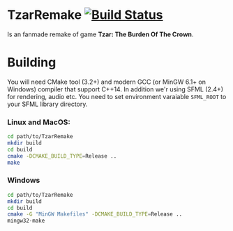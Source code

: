 # TzarRemake [![Build Status](https://travis-ci.org/TzarRemake/TzarRemake.svg?branch=master)](https://travis-ci.org/TzarRemake/TzarRemake)
Is an fanmade remake of game **Tzar: The Burden Of The Crown**.

# Building
You will need CMake tool (3.2+) and modern GCC (or MinGW 6.1+ on Windows) compiler that support C++14.
In addition we'r using SFML (2.4+) for rendering, audio etc. You need to set environment varaiable `SFML_ROOT` to your SFML library directory.

### Linux and MacOS:
```bash
cd path/to/TzarRemake
mkdir build
cd build
cmake -DCMAKE_BUILD_TYPE=Release ..
make
```

### Windows
```bash
cd path/to/TzarRemake
mkdir build
cd build
cmake -G "MinGW Makefiles" -DCMAKE_BUILD_TYPE=Release ..
mingw32-make
```
